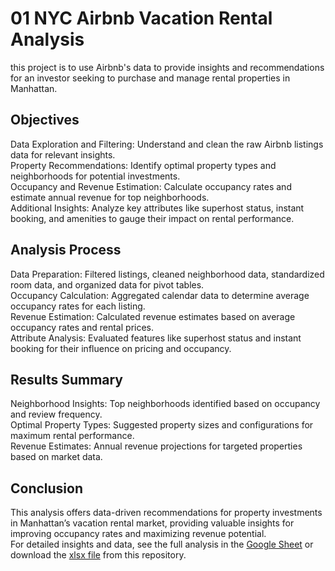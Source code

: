 # 01 NYC Airbnb Vacation Rental Analysis
this project is to use Airbnb's data to provide insights and recommendations for an investor seeking to purchase and manage rental properties in Manhattan.

## Objectives
Data Exploration and Filtering: Understand and clean the raw Airbnb listings data for relevant insights.<br>
Property Recommendations: Identify optimal property types and neighborhoods for potential investments.<br>
Occupancy and Revenue Estimation: Calculate occupancy rates and estimate annual revenue for top neighborhoods.<br>
Additional Insights: Analyze key attributes like superhost status, instant booking, and amenities to gauge their impact on rental performance.
## Analysis Process
Data Preparation: Filtered listings, cleaned neighborhood data, standardized room data, and organized data for pivot tables.<br>
Occupancy Calculation: Aggregated calendar data to determine average occupancy rates for each listing.<br>
Revenue Estimation: Calculated revenue estimates based on average occupancy rates and rental prices.<br>
Attribute Analysis: Evaluated features like superhost status and instant booking for their influence on pricing and occupancy.
## Results Summary
Neighborhood Insights: Top neighborhoods identified based on occupancy and review frequency.<br>
Optimal Property Types: Suggested property sizes and configurations for maximum rental performance.<br>
Revenue Estimates: Annual revenue projections for targeted properties based on market data.
## Conclusion
This analysis offers data-driven recommendations for property investments in Manhattan’s vacation rental market, providing valuable insights for improving occupancy rates and maximizing revenue potential.<br>
For detailed insights and data, see the full analysis in the [Google Sheet](https://docs.google.com/spreadsheets/d/1q-8wxAGhg-lj4NPN8hLlRLODcDiU2QrfPfKZDRpLHlg/edit?usp=sharing) or download the [xlsx file](https://github.com/tsztin0217/Data-projects-TripleTen-/blob/e233c9e55e7483f7bdd6e9d4a24da903efc70a86/01%20Airbnb/Project%20NYC%20Airbnb%20Vacation%20Rental%20Analysis.xlsx) from this repository.
